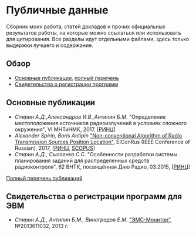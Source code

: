 # Публичные данные

Сборник моих работа, статей докладов и прочих официальных результатов работы, на которые можно ссылаться или использовать для цитирования.
Все разделы идут отдельными файлами, здесь только выдержки лучшего и содержание.

## Обзор

 * [Основные публикации](#основные-публикации), [полный перечень](publications.md)
 * [Свидетельства о регистрации программ](#свидетельства-о-регистрации-программ-для-ЭВМ)
 
## Основные публикации

 * *Спирин А.Д.,Александров И.В.,Антипин Б.М.* "Определение местоположения источников радиоизлучений в условиях сложного окружения", VI МНТиНМК, 2017, [[РИНЦ](https://elibrary.ru/item.asp?id=29890049)]
 * *Alexander Spirin, Boris Antipin* ["Non-conventional Algorithm of Radio Transmission Sources Position Location"](http://ieeexplore.ieee.org/document/7910617),
   EIConRus (IEEE Conference of Russian), 2017, [[РИНЦ](https://elibrary.ru/item.asp?id=29086660), [SCOPUS](https://www.scopus.com/record/display.uri?eid=2-s2.0-85019419177&origin=inward&txGid=f06cab7c16d2ae5d18324496d14ff18e)]
 * *Спирин А.Д., Сысоенко С.С.* "Особенности разработки системы планирования заданий для распределенных средств радиоконтроля", 62 ВНТК, посвящённая Дню Радио, 03.2015, [[РИНЦ](https://elibrary.ru/item.asp?id=26640740)]

[Полный перечень публикаций](publications.md)

## Свидетельства о регистрации программ для ЭВМ

 * *Спирин А.Д., Антипин Б.М., Виноградов Е.М.* ["ЭМС-Монитор"](https://drive.google.com/file/d/0Bz2f_aS77S8VengzeHZjN1podVk), №2013611032, 2013 г.

